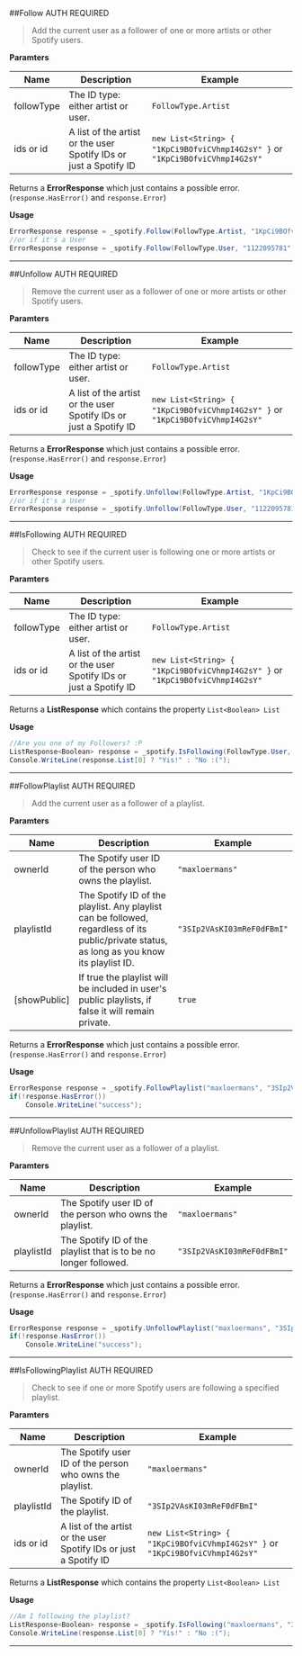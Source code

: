 ##Follow
<span class="label label-warning">AUTH REQUIRED</span>
> Add the current user as a follower of one or more artists or other Spotify users.

**Paramters**  

|Name|Description|Example|
|--------------|-------------------------|-------------------------|
|followType| The ID type: either artist or user. | `FollowType.Artist`
|ids or id| A list of the artist or the user Spotify IDs or just a Spotify ID | `new List<String> { "1KpCi9BOfviCVhmpI4G2sY" }` or `"1KpCi9BOfviCVhmpI4G2sY"`

Returns a **ErrorResponse** which just contains a possible error. (`response.HasError()` and `response.Error`)

**Usage**  
```cs
ErrorResponse response = _spotify.Follow(FollowType.Artist, "1KpCi9BOfviCVhmpI4G2sY");
//or if it's a User
ErrorResponse response = _spotify.Follow(FollowType.User, "1122095781");
```

---
##Unfollow
<span class="label label-warning">AUTH REQUIRED</span>
> Remove the current user as a follower of one or more artists or other Spotify users.

**Paramters**  

|Name|Description|Example|
|--------------|-------------------------|-------------------------|
|followType| The ID type: either artist or user. | `FollowType.Artist`
|ids or id| A list of the artist or the user Spotify IDs or just a Spotify ID | `new List<String> { "1KpCi9BOfviCVhmpI4G2sY" }` or `"1KpCi9BOfviCVhmpI4G2sY"`

Returns a **ErrorResponse** which just contains a possible error. (`response.HasError()` and `response.Error`)

**Usage**  
```cs
ErrorResponse response = _spotify.Unfollow(FollowType.Artist, "1KpCi9BOfviCVhmpI4G2sY");
//or if it's a User
ErrorResponse response = _spotify.Unfollow(FollowType.User, "1122095781");
```

---
##IsFollowing
<span class="label label-warning">AUTH REQUIRED</span>
> Check to see if the current user is following one or more artists or other Spotify users.

**Paramters**  

|Name|Description|Example|
|--------------|-------------------------|-------------------------|
|followType| The ID type: either artist or user. | `FollowType.Artist`
|ids or id| A list of the artist or the user Spotify IDs or just a Spotify ID | `new List<String> { "1KpCi9BOfviCVhmpI4G2sY" }` or `"1KpCi9BOfviCVhmpI4G2sY"`

Returns a **ListResponse<Boolean>** which contains the property `List<Boolean> List`

**Usage**  
```cs
//Are you one of my Followers? :P
ListResponse<Boolean> response = _spotify.IsFollowing(FollowType.User, "1122095781");
Console.WriteLine(response.List[0] ? "Yis!" : "No :(");
```

---
##FollowPlaylist
<span class="label label-warning">AUTH REQUIRED</span>
> Add the current user as a follower of a playlist.

**Paramters**  

|Name|Description|Example|
|--------------|-------------------------|-------------------------|
|ownerId| The Spotify user ID of the person who owns the playlist. | `"maxloermans"`
|playlistId| The Spotify ID of the playlist. Any playlist can be followed, regardless of its public/private status, as long as you know its playlist ID. | `"3SIp2VAsKI03mReF0dFBmI"`
|[showPublic]| If true the playlist will be included in user's public playlists, if false it will remain  private. | `true`

Returns a **ErrorResponse** which just contains a possible error. (`response.HasError()` and `response.Error`)

**Usage**  
```cs
ErrorResponse response = _spotify.FollowPlaylist("maxloermans", "3SIp2VAsKI03mReF0dFBmI");
if(!response.HasError())
    Console.WriteLine("success");
```

---
##UnfollowPlaylist
<span class="label label-warning">AUTH REQUIRED</span>
> Remove the current user as a follower of a playlist.

**Paramters**  

|Name|Description|Example|
|--------------|-------------------------|-------------------------|
|ownerId| The Spotify user ID of the person who owns the playlist. | `"maxloermans"`
|playlistId| The Spotify ID of the playlist that is to be no longer followed. | `"3SIp2VAsKI03mReF0dFBmI"`

Returns a **ErrorResponse** which just contains a possible error. (`response.HasError()` and `response.Error`)

**Usage**  
```cs
ErrorResponse response = _spotify.UnfollowPlaylist("maxloermans", "3SIp2VAsKI03mReF0dFBmI");
if(!response.HasError())
    Console.WriteLine("success");
```

---
##IsFollowingPlaylist
<span class="label label-warning">AUTH REQUIRED</span>
> Check to see if one or more Spotify users are following a specified playlist.

**Paramters**  

|Name|Description|Example|
|--------------|-------------------------|-------------------------|
|ownerId| The Spotify user ID of the person who owns the playlist. | `"maxloermans"`
|playlistId| The Spotify ID of the playlist. | `"3SIp2VAsKI03mReF0dFBmI"`
|ids or id| A list of the artist or the user Spotify IDs or just a Spotify ID | `new List<String> { "1KpCi9BOfviCVhmpI4G2sY" }` or `"1KpCi9BOfviCVhmpI4G2sY"`

Returns a **ListResponse<Boolean>** which contains the property `List<Boolean> List`

**Usage**  
```cs
//Am I following the playlist?
ListResponse<Boolean> response = _spotify.IsFollowing("maxloermans", "3SIp2VAsKI03mReF0dFBmI", "1122095781");
Console.WriteLine(response.List[0] ? "Yis!" : "No :(");
```

---
